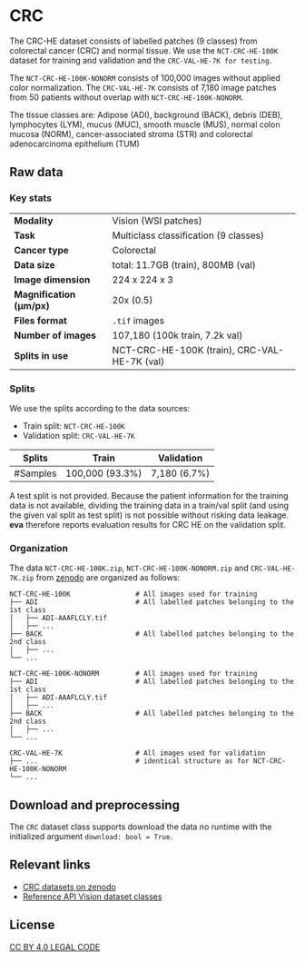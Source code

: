 # CRC

The CRC-HE dataset consists of labelled patches (9 classes) from colorectal cancer (CRC) and normal tissue. We use the `NCT-CRC-HE-100K` dataset for training and validation and the `CRC-VAL-HE-7K for testing`. 

The `NCT-CRC-HE-100K-NONORM` consists of 100,000 images without applied color normalization. The `CRC-VAL-HE-7K` consists of 7,180 image patches from 50 patients without overlap with `NCT-CRC-HE-100K-NONORM`.

The tissue classes are: Adipose (ADI), background (BACK), debris (DEB), lymphocytes (LYM), mucus (MUC), smooth muscle (MUS), normal colon mucosa (NORM), cancer-associated stroma (STR) and colorectal adenocarcinoma epithelium (TUM)

## Raw data

### Key stats

|                                |                                                     |
|--------------------------------|-----------------------------------------------------|
| **Modality**                   | Vision (WSI patches)                                |
| **Task**                       | Multiclass classification (9 classes)               |
| **Cancer type**                | Colorectal                                          |
| **Data size**                  | total: 11.7GB (train), 800MB (val)                  |
| **Image dimension**            | 224 x 224 x 3                                       |
| **Magnification (μm/px)**      | 20x (0.5)                                           |
| **Files format**               | `.tif` images                                       |
| **Number of images**           | 107,180 (100k train, 7.2k val)                      |
| **Splits in use**              | NCT-CRC-HE-100K (train), CRC-VAL-HE-7K (val)        |


### Splits

We use the splits according to the data sources:

 - Train split: `NCT-CRC-HE-100K`
 - Validation split: `CRC-VAL-HE-7K`

| Splits   | Train           | Validation   | 
|----------|-----------------|--------------|
| #Samples | 100,000 (93.3%) | 7,180 (6.7%) | 

A test split is not provided. Because the patient information for the training data is not available, dividing the 
training data in a train/val split (and using the given val split as test split) is not possible without risking data leakage.
__eva__ therefore reports evaluation results for CRC HE on the validation split.

### Organization

The data `NCT-CRC-HE-100K.zip`, `NCT-CRC-HE-100K-NONORM.zip` and `CRC-VAL-HE-7K.zip`
from [zenodo](https://zenodo.org/records/1214456) are organized as follows:

```
NCT-CRC-HE-100K                # All images used for training
├── ADI                        # All labelled patches belonging to the 1st class
│   ├── ADI-AAAFLCLY.tif
│   ├── ...
├── BACK                       # All labelled patches belonging to the 2nd class
│   ├── ...
└── ...

NCT-CRC-HE-100K-NONORM         # All images used for training
├── ADI                        # All labelled patches belonging to the 1st class
│   ├── ADI-AAAFLCLY.tif
│   ├── ...
├── BACK                       # All labelled patches belonging to the 2nd class
│   ├── ...
└── ...

CRC-VAL-HE-7K                  # All images used for validation
├── ...                        # identical structure as for NCT-CRC-HE-100K-NONORM
└── ...
```

## Download and preprocessing

The `CRC` dataset class supports download the data no runtime with the initialized argument
`download: bool = True`.

## Relevant links

* [CRC datasets on zenodo](https://zenodo.org/records/1214456)
* [Reference API Vision dataset classes](../reference/vision/data/datasets.md)


## License

[CC BY 4.0 LEGAL CODE](https://creativecommons.org/licenses/by/4.0/legalcode)
